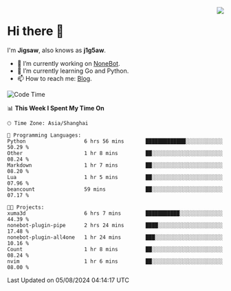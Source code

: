 <a href="#">
  <img align="right" src="https://github-readme-stats.vercel.app/api?username=j1g5awi&count_private=true&show_icons=true&title_color=80070B&text_color=B3B3B3&bg_color=212121&icon_color=80070B" />
</a>

# Hi there 👋

I'm **Jigsaw**, also knows as **j1g5aw**.

- 🔭 I’m currently working on [NoneBot](https://github.com/nonebot).
- 🌱 I’m currently learning Go and Python.
- 📫 How to reach me: [Blog](https://blog.maddestroyer.xyz/).

<!--START_SECTION:waka-->
![Code Time](http://img.shields.io/badge/Code%20Time-1%2C592%20hrs%2059%20mins-blue)

📊 **This Week I Spent My Time On** 

```text
🕑︎ Time Zone: Asia/Shanghai

💬 Programming Languages: 
Python                   6 hrs 56 mins       █████████████░░░░░░░░░░░░   50.29 % 
Other                    1 hr 8 mins         ██░░░░░░░░░░░░░░░░░░░░░░░   08.24 % 
Markdown                 1 hr 7 mins         ██░░░░░░░░░░░░░░░░░░░░░░░   08.20 % 
Lua                      1 hr 5 mins         ██░░░░░░░░░░░░░░░░░░░░░░░   07.96 % 
beancount                59 mins             ██░░░░░░░░░░░░░░░░░░░░░░░   07.17 % 

🐱‍💻 Projects: 
xuma3d                   6 hrs 7 mins        ███████████░░░░░░░░░░░░░░   44.39 % 
nonebot-plugin-pipe      2 hrs 24 mins       ████░░░░░░░░░░░░░░░░░░░░░   17.48 % 
nonebot-plugin-all4one   1 hr 24 mins        ███░░░░░░░░░░░░░░░░░░░░░░   10.16 % 
Count                    1 hr 8 mins         ██░░░░░░░░░░░░░░░░░░░░░░░   08.24 % 
nvim                     1 hr 6 mins         ██░░░░░░░░░░░░░░░░░░░░░░░   08.00 % 
```


 Last Updated on 05/08/2024 04:14:17 UTC
<!--END_SECTION:waka-->
